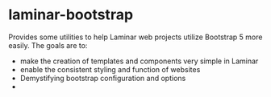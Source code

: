 # laminar-bootstrap

Provides some utilities to help Laminar web projects utilize Bootstrap 5 more easily. The goals are to:
* make the creation of templates and components very simple in Laminar
* enable the consistent styling and function of websites
* Demystifying bootstrap configuration and options
* 
